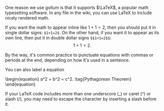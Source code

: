 One reason we use gollum is that it supports $\LaTeX$, a popular math typesetting software. In any file in the wiki, you can use LaTeX to include nicely rendered math.

If you want the math to appear inline like $1+1=2$, then you should put it in single dollar signs: `$1+1=2$`. On the other hand, if you want it to appear as its own line, then put it in double dollar signs `$$1+1=2$$`: $$1+1=2.$$

By the way, it's common practice to punctuate equations with commas or periods at the end, depending on how it's used in a sentence.

You can also label a equation

\begin{equation}
a^2 + b^2 = c^2. \tag{Pythagorean Theorem}
\end{equation}

If your LaTeX code includes more than one underscore (_) or caret (^) or slash (/), you may need to escape the character by inserting a slash before it.